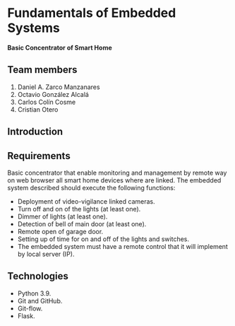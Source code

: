 # Fundamentals of Embedded Systems
**Basic Concentrator of Smart Home**
## Team members
1. Daniel A. Zarco Manzanares
2. Octavio González Alcalá
3. Carlos Colín Cosme
4. Cristian Otero
## Introduction
## Requirements
Basic concentrator that enable monitoring and management by
remote way on web browser all smart home devices where are linked.
The embedded system described should execute the following functions:
* Deployment of video-vigilance linked cameras.
* Turn off and on of the lights (at least one).
* Dimmer of lights (at least one).
* Detection of bell of main door (at least one).
* Remote open of garage door.
* Setting up of time for on and off of the lights and switches.
* The embedded system must have a remote control that it will implement by local server (IP).


## Technologies
* Python 3.9.
* Git and GitHub.
* Git-flow.
* Flask.

